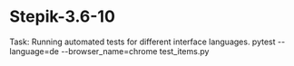 # Stepik-3.6-10
 Task: Running automated tests for different interface languages.
pytest --language=de --browser_name=chrome test_items.py
